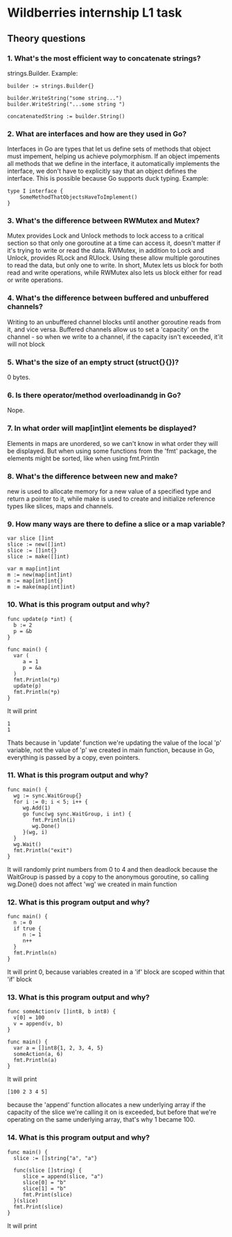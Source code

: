 # Wildberries internship L1 task

## Theory questions

### 1. What's the most efficient way to concatenate strings?
strings.Builder. Example:
```
builder := strings.Builder{}

builder.WriteString("some string...")
builder.WriteString("...some string ")

concatenatedString := builder.String()
```
### 2. What are interfaces and how are they used in Go?
Interfaces in Go are types that let us define sets of methods that object must impement, helping us achieve polymorphism. 
If an object impements all methods that we define in the interface, it automatically implements the interface, we 
don't have to explicitly say that an object defines the interface. This is possible because Go supports duck typing.
Example:
```
type I interface {
    SomeMethodThatObjectsHaveToImplement()
}
```

### 3. What's the difference between RWMutex and Mutex?
Mutex provides Lock and Unlock methods to lock access to a critical section so that only one goroutine at a time can
access it, doesn't matter if it's trying to write or read the data.
RWMutex, in addition to Lock and Unlock, provides RLock and RUlock. Using these allow multiple goroutines to read 
the data, but only one to write. In short, Mutex lets us block for both read and write operations, while RWMutex also
lets us block either for read or write operations.

### 4. What's the difference between buffered and unbuffered channels?
Writing to an unbuffered channel blocks until another goroutine reads from it, and vice versa.
Buffered channels allow us to set a 'capacity' on the channel - so when we write to a channel, if the capacity isn't exceeded,
it'it will not block

### 5. What's the size of an empty struct (struct{}{})?
0 bytes.

### 6. Is there operator/method overloadinandg in Go?
Nope.

### 7. In what order will map[int]int elements be displayed?
Elements in maps are unordered, so we can't know in what order they will be displayed. But when using some functions 
from the 'fmt' package, the elements might be sorted, like when using fmt.Println

### 8. What's the difference between new and make?
new is used to allocate memory for a new value of a specified type and return a pointer to it,
while make is used to create and initialize reference types like slices, maps and channels.

### 9. How many ways are there to define a slice or a map variable?
```
var slice []int
slice := new([]int)
slice := []int{}
slice := make([]int)

var m map[int]int
m := new(map[int]int)
m := map[int]int{}
m := make(map[int]int)
```

### 10. What is this program output and why?
```
func update(p *int) {
  b := 2
  p = &b
}

func main() {
  var (
     a = 1
     p = &a
  )
  fmt.Println(*p)
  update(p)
  fmt.Println(*p)
}
```
It will print
```
1
1
```
Thats because in 'update' function we're updating the value of the local 'p' variable, not the value of 'p' we created in
main function, because in Go, everything is passed by a copy, even pointers.

### 11. What is this program output and why?
```
func main() {
  wg := sync.WaitGroup{}
  for i := 0; i < 5; i++ {
     wg.Add(1)
     go func(wg sync.WaitGroup, i int) {
        fmt.Println(i)
        wg.Done()
     }(wg, i)
  }
  wg.Wait()
  fmt.Println("exit")
}
```
It will randomly print numbers from 0 to 4 and then deadlock because the WaitGroup is passed by a copy to the anonymous goroutine, 
so calling wg.Done() does not affect 'wg' we created in main function

### 12. What is this program output and why?
```
func main() {
  n := 0
  if true {
     n := 1
     n++
  }
  fmt.Println(n)
}
```
It will print 0, because variables created in a 'if' block are scoped within that 'if' block

### 13. What is this program output and why?
```
func someAction(v []int8, b int8) {
  v[0] = 100
  v = append(v, b)
}

func main() {
  var a = []int8{1, 2, 3, 4, 5}
  someAction(a, 6)
  fmt.Println(a)
}
```
It will print 
```
[100 2 3 4 5]
```
because the 'append' function allocates a new underlying array if the capacity of the slice
we're calling it on is exceeded, but before that we're operating on the same underlying array, that's why 1 became 100.

### 14. What is this program output and why?
```
func main() {
  slice := []string{"a", "a"}

  func(slice []string) {
     slice = append(slice, "a")
     slice[0] = "b"
     slice[1] = "b"
     fmt.Print(slice)
  }(slice)
  fmt.Print(slice)
}
```
It will print 
```
